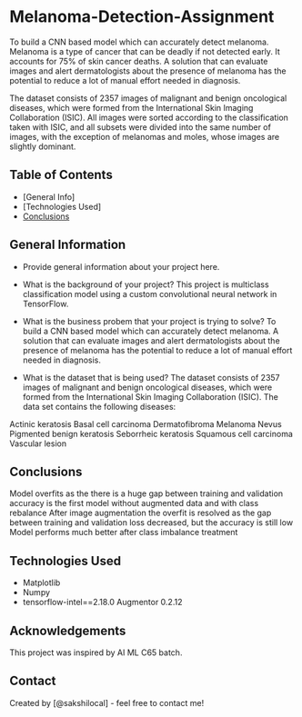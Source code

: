 # Melanoma-Detection-Assignment
To build a CNN based model which can accurately detect melanoma. Melanoma is a type of cancer that can be deadly if not detected early. It accounts for 75% of skin cancer deaths. A solution that can evaluate images and alert dermatologists about the presence of melanoma has the potential to reduce a lot of manual effort needed in diagnosis.

The dataset consists of 2357 images of malignant and benign oncological diseases, which were formed from the International Skin Imaging Collaboration (ISIC). All images were sorted according to the classification taken with ISIC, and all subsets were divided into the same number of images, with the exception of melanomas and moles, whose images are slightly dominant.

 
## Table of Contents
* [General Info]
* [Technologies Used]
* [Conclusions](#conclusions)

  
## General Information
- Provide general information about your project here.
- What is the background of your project?
  This project is multiclass classification model using a custom convolutional neural network in TensorFlow.
  
- What is the business probem that your project is trying to solve?
  To build a CNN based model which can accurately detect melanoma.
  A solution that can evaluate images and alert dermatologists about the presence of melanoma has the potential to reduce a lot of manual effort needed in diagnosis.
  
- What is the dataset that is being used?
  The dataset consists of 2357 images of malignant and benign oncological diseases, which were formed from the International Skin Imaging Collaboration (ISIC).
  The data set contains the following diseases:

Actinic keratosis
Basal cell carcinoma
Dermatofibroma
Melanoma
Nevus
Pigmented benign keratosis
Seborrheic keratosis
Squamous cell carcinoma
Vascular lesion

## Conclusions
  Model overfits as the there is a huge gap between training and validation accuracy is the first model without augmented data and with class rebalance 
  After image augmentation the overfit is resolved as the gap between training and validation loss decreased, but the accuracy is still low 
  Model performs much better after class imbalance treatment 


## Technologies Used
- Matplotlib
- Numpy
- tensorflow-intel==2.18.0
  Augmentor 0.2.12
  

## Acknowledgements

This project was inspired by AI ML C65 batch.


## Contact
Created by [@sakshilocal] - feel free to contact me!


